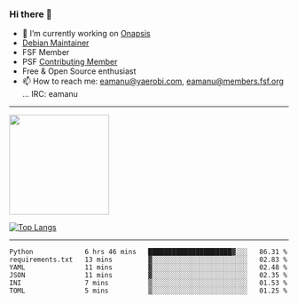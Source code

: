 ### Hi there 👋


- 🔭 I’m currently working on [Onapsis](http://onapsis.com)
- [Debian Maintainer](https://qa.debian.org/developer.php?login=eamanu%40yaerobi.com)
- FSF Member
- PSF [Contributing Member](https://www.python.org/psf/membership/#what-membership-classes-are-there)
- Free & Open Source enthusiast 
- 📫 How to reach me: eamanu@yaerobi.com, eamanu@members.fsf.org ... IRC: eamanu

---

<img height="180em" src="https://github-readme-stats.vercel.app/api?theme=dark&username=eamanu&show_icons=true&hide_border=true&&count_private=true&include_all_commits=true" />

[![Top Langs](https://github-readme-stats.vercel.app/api/top-langs/?theme=dark&username=eamanu&layout=compact)](https://github.com/anuraghazra/github-readme-stats)

---

<!--START_SECTION:waka-->

```text
Python             6 hrs 46 mins   █████████████████████▓░░░   86.31 %
requirements.txt   13 mins         ▓░░░░░░░░░░░░░░░░░░░░░░░░   02.83 %
YAML               11 mins         ▓░░░░░░░░░░░░░░░░░░░░░░░░   02.48 %
JSON               11 mins         ▓░░░░░░░░░░░░░░░░░░░░░░░░   02.35 %
INI                7 mins          ▒░░░░░░░░░░░░░░░░░░░░░░░░   01.53 %
TOML               5 mins          ▒░░░░░░░░░░░░░░░░░░░░░░░░   01.25 %
```

<!--END_SECTION:waka-->
